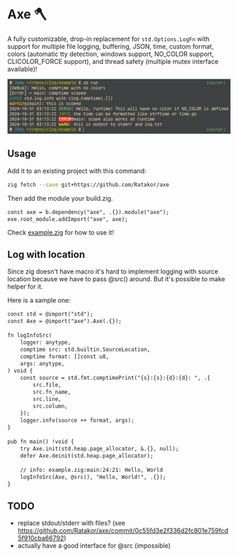 # Axe 🪓

A fully customizable, drop-in replacement for `std.Options.LogFn` with support
for multiple file logging, buffering, JSON, time, custom format, colors
(automatic tty detection, windows support, NO_COLOR support, CLICOLOR_FORCE
support), and thread safety (multiple mutex interface available)!

![](screenshot.png)

## Usage

Add it to an existing project with this command:
```sh
zig fetch --save git+https://github.com/Ratakor/axe
```
Then add the module your build.zig.
```zig
const axe = b.dependency("axe", .{}).module("axe");
exe.root_module.addImport("axe", axe);
```

Check [example.zig](example/example.zig) for how to use it!

## Log with location
Since zig doesn't have macro it's hard to implement logging with source
location because we have to pass @src() around.
But it's possible to make helper for it.

Here is a sample one:
```zig
const std = @import("std");
const Axe = @import("axe").Axe(.{});

fn logInfoSrc(
    logger: anytype,
    comptime src: std.builtin.SourceLocation,
    comptime format: []const u8,
    args: anytype,
) void {
    const source = std.fmt.comptimePrint("{s}:{s}:{d}:{d}: ", .{
        src.file,
        src.fn_name,
        src.line,
        src.column,
    });
    logger.info(source ++ format, args);
}

pub fn main() !void {
    try Axe.init(std.heap.page_allocator, &.{}, null);
    defer Axe.deinit(std.heap.page_allocator);

    // info: example.zig:main:24:21: Hello, World
    logInfoSrc(Axe, @src(), "Hello, World!", .{});
}
```

## TODO
- replace stdout/stderr with files? (see https://github.com/Ratakor/axe/commit/0c55fd3e2f336d2fc801e759fcd5f910cba66792)
- actually have a good interface for @src (impossible)

